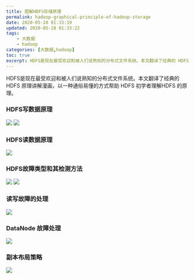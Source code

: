 ```yaml
---
title: 图解HDFS存储原理
permalink: hadoop-graphical-principle-of-hadoop-storage
date: 2020-05-28 01:33:19
updated: 2020-05-28 01:33:22
tags: 
    - 大数据
    - hadoop
categories: [大数据,hadoop]
toc: true
excerpt: HDFS是现在最受欢迎和被人们说熟知的分布式文件系统。本文翻译了经典的 HDFS 原理讲解漫画，以一种通俗易懂的方式帮助 HDFS 初学者理解HDFS 的原理。
---
```

HDFS是现在最受欢迎和被人们说熟知的分布式文件系统。本文翻译了经典的 HDFS 原理讲解漫画，以一种通俗易懂的方式帮助 HDFS 初学者理解HDFS 的原理。

### HDFS写数据原理
![](https://static.studytime.xin/article/20200528012507.png)
![](https://static.studytime.xin/article/20200528012710.png)

### HDFS读数据原理
![](https://static.studytime.xin/article/20200528012729.png)

### HDFS故障类型和其检测方法
![](https://static.studytime.xin/article/20200528012757.png)
![](https://static.studytime.xin/article/20200528012810.png)

### 读写故障的处理
![](https://static.studytime.xin/article/20200528012841.png)


### DataNode 故障处理
![](https://static.studytime.xin/article/20200528013132.png)


### 副本布局策略
![](https://static.studytime.xin/article/20200528013111.png)

